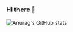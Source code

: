 ### Hi there 👋
![Anurag's GitHub stats](https://github-readme-stats.vercel.app/api?username=bhyun08&show_icons=true&theme=ambient_gradient)


